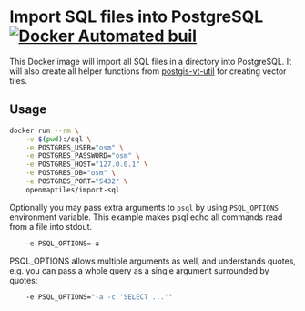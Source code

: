 # Import SQL files into PostgreSQL [![Docker Automated buil](https://img.shields.io/docker/automated/openmaptiles/import-sql.svg)](https://hub.docker.com/r/openmaptiles/import-sql/)

This Docker image will import all SQL files in a directory into PostgreSQL.
It will also create all helper functions from [postgis-vt-util](https://github.com/mapbox/postgis-vt-util) for creating
vector tiles.

## Usage

```bash
docker run --rm \
    -v $(pwd):/sql \
    -e POSTGRES_USER="osm" \
    -e POSTGRES_PASSWORD="osm" \
    -e POSTGRES_HOST="127.0.0.1" \
    -e POSTGRES_DB="osm" \
    -e POSTGRES_PORT="5432" \
    openmaptiles/import-sql
```

Optionally you may pass extra arguments to `psql` by using `PSQL_OPTIONS` environment variable. This example makes psql echo all commands read from a file into stdout.

```bash
    -e PSQL_OPTIONS=-a
```

PSQL_OPTIONS allows multiple arguments as well, and understands quotes, e.g. you can pass a whole query as a single argument surrounded by quotes:  
```bash
    -e PSQL_OPTIONS="-a -c 'SELECT ...'"
```
